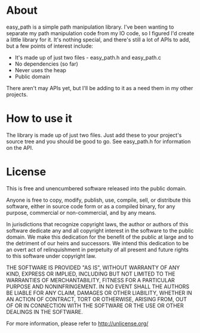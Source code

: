 # About
easy_path is a simple path manipulation library. I've been wanting to separate my path manipulation
code from my IO code, so I figured I'd create a little library for it. It's nothing special, and
there's still a lot of APIs to add, but a few points of interest include:
 - It's made up of just two files - easy_path.h and easy_path.c
 - No dependencies (so far)
 - Never uses the heap
 - Public domain

There aren't may APIs yet, but I'll be adding to it as a need them in my other projects.

 
# How to use it
The library is made up of just two files. Just add these to your project's source tree and
you should be good to go. See easy_path.h for information on the API.


# License
This is free and unencumbered software released into the public domain.

Anyone is free to copy, modify, publish, use, compile, sell, or
distribute this software, either in source code form or as a compiled
binary, for any purpose, commercial or non-commercial, and by any
means.

In jurisdictions that recognize copyright laws, the author or authors
of this software dedicate any and all copyright interest in the
software to the public domain. We make this dedication for the benefit
of the public at large and to the detriment of our heirs and
successors. We intend this dedication to be an overt act of
relinquishment in perpetuity of all present and future rights to this
software under copyright law.

THE SOFTWARE IS PROVIDED "AS IS", WITHOUT WARRANTY OF ANY KIND,
EXPRESS OR IMPLIED, INCLUDING BUT NOT LIMITED TO THE WARRANTIES OF
MERCHANTABILITY, FITNESS FOR A PARTICULAR PURPOSE AND NONINFRINGEMENT.
IN NO EVENT SHALL THE AUTHORS BE LIABLE FOR ANY CLAIM, DAMAGES OR
OTHER LIABILITY, WHETHER IN AN ACTION OF CONTRACT, TORT OR OTHERWISE,
ARISING FROM, OUT OF OR IN CONNECTION WITH THE SOFTWARE OR THE USE OR
OTHER DEALINGS IN THE SOFTWARE.

For more information, please refer to <http://unlicense.org/>